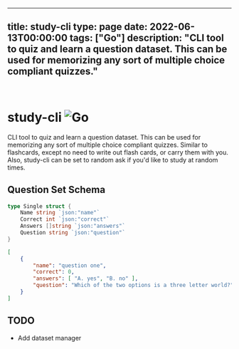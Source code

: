
---
title: study-cli
type: page
date: 2022-06-13T00:00:00
tags: ["Go"]
description: "CLI tool to quiz and learn a question dataset. This can be used for memorizing any sort of multiple choice compliant quizzes."
---


<br>

# study-cli ![Go](https://img.shields.io/github/actions/workflow/status/jakeroggenbuck/study-cli/go.yml?branch=main&style=for-the-badge)
CLI tool to quiz and learn a question dataset. This can be used for memorizing any sort of multiple choice compliant quizzes. Similar to flashcards, except no need to write out flash cards, or carry them with you. Also, study-cli can be set to random ask if you'd like to study at random times.

## Question Set Schema
```go
type Single struct {
    Name string `json:"name"`
    Correct int `json:"correct"`
    Answers []string `json:"answers"`
    Question string `json:"question"`
}
```

```json
[
    {
        "name": "question one",
        "correct": 0,
        "answers": [ "A. yes", "B. no" ],
        "question": "Which of the two options is a three letter world?",
    }
]
```

## TODO
- Add dataset manager

